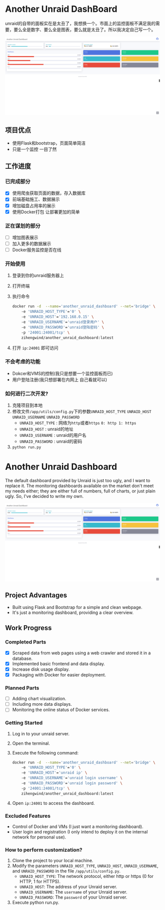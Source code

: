 # Another Unraid DashBoard

unraid的自带的面板实在是太丑了，我想换一个。市面上的监控面板不满足我的需要，要么全是数字、要么全是图表，要么就是太丑了。所以我决定自己写一个。

![img](img/home_index.png)

## 项目优点

- 使用Flask和bootstrap，页面简单简洁
- 只是一个监控 一目了然

## 工作进度

### 已完成部分

- [x] 使用爬虫获取页面的数据，存入数据库
- [x] 前端基础施工、数据展示
- [x] 增加磁盘占用率的展示
- [x] 使用Docker打包 让部署更加的简单

### 正在谋划的部分

- [ ] 增加图表展示
- [ ] 加入更多的数据展示
- [ ] Docker服务监控是否在线

### 开始使用

1. 登录到你的unraid服务器上
2. 打开终端
3. 执行命令

    ```bash
    docker run -d  --name='another_unraid_dashboard' --net='bridge' \ 
        -e 'UNRAID_HOST_TYPE'='0' \ 
        -e 'UNRAID_HOST'='192.168.0.15' \ 
        -e 'UNRAID_USERNAME'='unraid登录用户' \ 
        -e 'UNRAID_PASSWORD'='unraid登陆密码' \ 
        -p '24001:24001/tcp' \ 
        zihengwind/another_unraid_dashboard:latest
    ```

4. 打开 `ip:24001` 即可访问

### 不会考虑的功能

- Dokcer和VMS的控制(我只是想要一个监控面板而已)
- 用户登陆注册(我只想部署在内网上 自己看就可以)

### 如何进行二次开发?

1. 克隆项目到本地
2. 修改文件`/app/utils/config.py`下的参数`UNRAID_HOST_TYPE` `UNRAID_HOST` `UNRAID_USERNAME` `UNRAID_PASSWORD`
    - `UNRAID_HOST_TYPE` : 网络为`http`或者`https` `0: http 1: https`
    - `UNRAID_HOST` : unraid的地址
    - `UNRAID_USERNAME` : unraid的用户名
    - `UNRAID_PASSWORD` : unraid的密码
3. `python run.py`

# Another Unraid Dashboard

The default dashboard provided by Unraid is just too ugly, and I want to replace it. The monitoring dashboards available on the market don't meet my needs either; they are either full of numbers, full of charts, or just plain ugly. So, I've decided to write my own.

![img](img/home_index.png)

## Project Advantages

- Built using Flask and Bootstrap for a simple and clean webpage.
- It's just a monitoring dashboard, providing a clear overview.

## Work Progress

### Completed Parts

- [x] Scraped data from web pages using a web crawler and stored it in a database.
- [x] Implemented basic frontend and data display.
- [x] Increase disk usage display. 
- [x] Packaging with Docker for easier deployment.

### Planned Parts

- [ ] Adding chart visualization.
- [ ] Including more data displays.
- [ ] Monitoring the online status of Docker services.

### Getting Started

1. Log in to your unraid server.
2. Open the terminal.
3. Execute the following command:

    ```bash
    docker run -d  --name='another_unraid_dashboard' --net='bridge' \ 
        -e 'UNRAID_HOST_TYPE'='0' \ 
        -e 'UNRAID_HOST'='unraid ip' \ 
        -e 'UNRAID_USERNAME'='unraid login username' \ 
        -e 'UNRAID_PASSWORD'='unraid login password' \ 
        -p '24001:24001/tcp' \ 
        zihengwind/another_unraid_dashboard:latest
    ```

4. Open `ip:24001` to access the dashboard.

### Excluded Features

- Control of Docker and VMs (I just want a monitoring dashboard).
- User login and registration (I only intend to deploy it on the internal network for personal use).

### How to perform customization?

1. Clone the project to your local machine.
2. Modify the parameters `UNRAID_HOST_TYPE`, `UNRAID_HOST`, `UNRAID_USERNAME`, and `UNRAID_PASSWORD` in the file `/app/utils/config.py`.
   - `UNRAID_HOST_TYPE`: The network protocol, either http or https (0 for HTTP, 1 for HTTPS).
   - `UNRAID_HOST`: The address of your Unraid server.
   - `UNRAID_USERNAME`: The `username` of your Unraid server.
   - `UNRAID_PASSWORD`: The `password` of your Unraid server.
3. Execute python run.py.